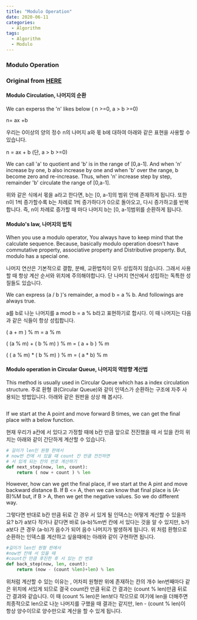 ```yaml
---
title: "Modulo Operation"
date: 2020-06-11
categories:
  - Algorithm
tags:
  - Algorithm
  - Modulo
---
```


### Modulo Operation
### Original from [HERE](https://opentutorials.org/course/1685/9532)


#### Modulo Circulation, 나머지의 순환

We can experss the 'n' likes below ( n >=0, a > b >=0)

n= ax +b

우리는 0이상의 양의 정수 n의 나머지 a와 몫 b에 대하여 아래와 같은 표현을 사용할 수 있습니다.

n = ax + b (단, a > b >=0)

We can call 'a' to quotient and 'b' is in the range of [0,a-1].
And when 'n' increase by one, b also increase by one and when 'b' over the range, b become zero and re-increase.
Thus, when 'n' increase step by step, remainder 'b' circulate the range of [0,a-1].

위와 같은 식에서 몫을 a라고 한다면, b는 [0, a-1]의 범위 안에 존재하게 됩니다. 
또한 n이 1씩 증가할수록 b는 차례로 1씩 증가하다가 0으로 돌아오고, 다시 증가하고를 반복합니다. 
즉, n이 차례로 증가할 때 마다 나머지 b는 [0, a-1]범위를 순환하게 됩니다.



#### Modulo's law, 나머지의 법칙

When you use a modulo operator, You always have to keep mind that the calculate sequence.
Because, basically modulo operation doesn't have commutative property, associative property and Distributive property.
But, modulo has a special one.

나머지 연산은 기본적으로 결합, 분배, 교환법칙이 모두 성립하지 않습니다. 그래서 사용할 때 항상 계산 순서와 위치에 주의해야합니다. 
단 나머지 연산에서 성립하는 독특한 성질들도 있습니다. 

We can express (a / b )'s remainder, a mod b  = a % b. And followings are always true.

a를 b로 나눈 나머지를 a mod b = a % b라고 표현하기로 합시다. 이 때 나머지는 다음과 같은 식들이 항상 성립합니다. 

( a + m ) % m = a % m

( (a % m) + ( b % m) ) % m = ( a + b ) % m 

( ( a % m) * ( b % m) ) % m = ( a * b) % m 




#### Modulo operation in Circular Queue, 나머지의 역방향 계산법 

This method is usually used in Circular Queue which has a index circulation structure.
주로 환형 큐(Circular Queue)와 같이 인덱스가 순환하는 구조에 자주 사용되는 방법입니다. 아래와 같은 원판을 상상 해 봅시다. 

<img src="{{ bradykim7.github.io }}/assets/images/2020/06/p6.jpg" alt="">

If we start at the A point and move forward B times, we can get the final place with a below function.

현재 우리가 a칸에 서 있다고 가정할 때에 b칸 만큼 앞으로 전진했을 때 서 있을 칸의 위치는 아래와 같이 간단하게 계산할 수 있습니다.

```python
# 길이가 len인 원형 판에서 
# now번 칸에 서 있을 때 count 칸 만큼 전진하면
# 서 있게 되는 칸의 번호 계산하기
def next_step(now, len, count):
    return ( now + count ) % len
```

However, how can we get the final place, if we start at the A pint and move backward distance B. If B <= A, then we can
know that final place is  (A-B)%M but, if B > A, then we get the negative values. So we do different way.
 
그렇다면 반대로 b칸 만큼 뒤로 간 경우 서 있게 될 인덱스는 어떻게 계산할 수 있을까요? b가 a보다 작거나 같다면 바로 (a-b)%m번 칸에 서 있다는 것을 알 수 있지만,
 b가 a보다 큰 경우 (a-b)가 음수가 되어 음수 나머지가 발생하게 됩니다. 위 처럼 환형으로 순환하는 인덱스를 계산하고 싶을때에는 아래와 같이 구현하면 됩니다.


```python
#길이가 len인 원형 판에서
#now번 칸에 서 있을 때 
#count칸 만큼 후진한 후 서 있는 칸 번호
def back_step(now, len, count):
    return (now - (count %len)+len) % len
```

위처럼 계산할 수 있는 이유는 , 어차피 원형판 위에 존재하는 칸의 개수 len번째마다 같은 위치에 서있게 되므로 결국 count칸 만큼 뒤로 간 결과는 (count % len)만큼 뒤로 간 결과와 같습니다.
 이 때 (count % len)은 len보다 작으므로 여기에 len을 더해주면 최종적으로 len으로 나눈 나머지를 구했을 때 결과는 같지만,  len - (count % len)이 항상 양수이므로 양수만으로 계산을 할 수 있게 됩니다.